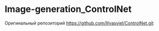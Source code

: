 # Image-generation_ControlNet
Оригинальный репозиторий https://github.com/lllyasviel/ControlNet.git
